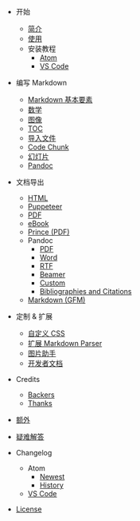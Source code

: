 - 开始

  - [简介]()
  - [使用](usages.md)
  - 安装教程
    - [Atom](installation.md)
    - [VS Code](vscode-installation.md)

- 编写 Markdown

  - [Markdown 基本要素](markdown-basics.md)
  - [数学](math.md)
  - [图像](diagrams.md)
  - [TOC](toc.md)
  - [导入文件](file-imports.md)
  - [Code Chunk](code-chunk.md)
  - [幻灯片](presentation.md)
  - [Pandoc](pandoc.md)

- 文档导出

  - [HTML](html.md)
  - [Puppeteer](puppeteer.md)
  - [PDF](pdf.md)
  - [eBook](ebook.md)
  - [Prince (PDF)](prince.md)
  - Pandoc
    - [PDF](pandoc-pdf.md)
    - [Word](pandoc-word.md)
    - [RTF](pandoc-rtf.md)
    - [Beamer](pandoc-beamer.md)
    - [Custom](pandoc-custom.md)
    - [Bibliographies and Citations](pandoc-bibliographies-and-citations.md)
  - [Markdown (GFM)](markdown.md)

- 定制 & 扩展

  - [自定义 CSS](customize-css.md)
  - [扩展 Markdown Parser](extend-parser.md)
  - [图片助手](image-helper.md)
  - [开发者文档](developer.md)

- Credits

  - [Backers](backers.md)
  - [Thanks](thanks.md)

- [额外](extra.md)

- [疑难解答](faq.md)

- Changelog

  - Atom
    - [Newest](newest.md)
    - [History](history.md)
  - [VS Code](https://github.com/shd101wyy/vscode-markdown-preview-enhanced/releases)

- [License](LICENSE.md)
